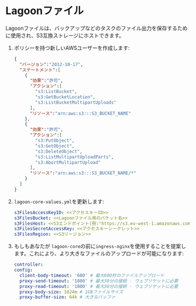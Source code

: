 # Lagoonファイル

Lagoonファイルは、バックアップなどのタスクのファイル出力を保存するために使用され、S3互換ストレージにホストできます。

1. ポリシーを持つ新しいAWSユーザーを作成します:

    ```json title="例:ファイルIAMユーザー"
    {
      "バージョン":"2012-10-17",
      "ステートメント":[
        {
          "効果":"許可",
          "アクション":[
            "s3:ListBucket",
            "s3:GetBucketLocation",
            "s3:ListBucketMultipartUploads"
          ],
          "リソース":"arn:aws:s3:::S3_BUCKET_NAME"
        },
        {
          "効果":"許可",
          "アクション":[
            "s3:PutObject",
            "s3:GetObject",
            "s3:DeleteObject",
            "s3:ListMultipartUploadParts",
            "s3:AbortMultipartUpload"
          ],
          "リソース":"arn:aws:s3:::S3_BUCKET_NAME/*"
        }
      ]
    }
    ```

2. `lagoon-core-values.yml`を更新します:

    ```yaml title="lagoon-core-values.yml"
    s3FilesAccessKeyID: <<アクセスキーID>>
    s3FilesBucket: <<Lagoonファイル用のバケット名>>
    s3FilesHost: <<S3エンドポイント(例:"https://s3.eu-west-1.amazonaws.com")>>
    s3FilesSecretAccessKey: <<アクセスキーシークレット>>
    s3FilesRegion: <<S3リージョン>>
    ```

3. もしもあなたが `lagoon-core`の前に`ingress-nginx`を使用することを提案します。これにより、より大きなファイルのアップロードが可能になります:

    ```yaml title="lagoon-core-values.yml"
    controller:
    config:
      client-body-timeout: '600' # 最大600秒のファイルアップロード
      proxy-send-timeout: '1800' # 最大30分の接続 - ウェブソケットに必要
      proxy-read-timeout: '1800' # 最大30分の接続 - ウェブソケットに必要
      proxy-body-size: 1024m # 1GBファイルサイズ
      proxy-buffer-size: 64k # 大きなバッファ
    ```
